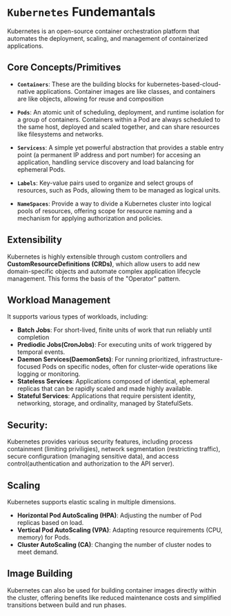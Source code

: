 # **``Kubernetes``** Fundemantals

Kubernetes is an open-source container orchestration platform that automates the deployment, scaling, and management of containerized applications.

## Core Concepts/Primitives

* **``Containers``**: These are the building blocks for kubernetes-based-cloud-native applications. Container images are like classes, and containers are like objects, allowing for reuse and composition

* **``Pods``**: An atomic unit of scheduling, deployment, and runtime isolation for a group of containers. Containers within a Pod are always scheduled to the same host, deployed and scaled together, and can share resources like filesystems and networks. 

* **``Servicess``**: A simple yet powerful abstraction that provides a stable entry point (a permanent IP address and port number) for accesing an application, handling service discovery and load balancing for ephemeral Pods.

* **``Labels``**: Key-value pairs used to organize and select groups of resources, such as Pods, allowing them to be managed as logical units.

* **``NameSpaces``**: Provide a way to divide a Kubernetes cluster into logical pools of resources, offering scope for resource naming and a mechanism for applying authorization and policies.


## Extensibility 
Kubernetes is highly extensible through custom controllers and **CustomResourceDefinitions (CRDs)**, which allow users to add new domain-specific objects and automate complex application lifecycle management. This forms the basis of the "Operator" pattern.


## Workload Management
It supports various types of workloads, including:
* **Batch Jobs**: For short-lived, finite units of work that run reliably until completion
* **Prediodic Jobs(CronJobs)**: For executing units of work triggered by temporal events.
* **Daemon Services(DaemonSets)**: For running prioritized, infrastructure-focused Pods on specific nodes, often for cluster-wide operations like logging or monitoring.
* **Stateless Services**: Applications composed of identical, ephemeral replicas that can be rapidly scaled and made highly available.
* **Stateful Services**: Applications that require persistent identity, networking, storage, and ordinality, managed by StatefulSets.


## Security:
Kubernetes provides various security features, including process containment (limiting priviligies), network segmentation (restricting traffic), secure configuratiıon (managing sensitive data), and access control(authentication and authorization to the API server).

## Scaling
Kubernetes supports elastic scaling in multiple dimensions. 
* **Horizontal Pod AutoScaling (HPA)**: Adjusting the number of Pod replicas based on load.
* **Vertical Pod AutoScaling (VPA)**: Adapting resource requirements (CPU, memory) for Pods.
* **Cluster AutoScaling (CA)**: Changing the number of cluster nodes to meet demand.

## Image Building 
Kubernetes can also be used for building container images directly within the cluster, offering benefits like reduced maintenance costs and simplified transitions between build and run phases.

